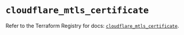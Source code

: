 # `cloudflare_mtls_certificate`

Refer to the Terraform Registry for docs: [`cloudflare_mtls_certificate`](https://registry.terraform.io/providers/cloudflare/cloudflare/4.49.0/docs/resources/mtls_certificate).
